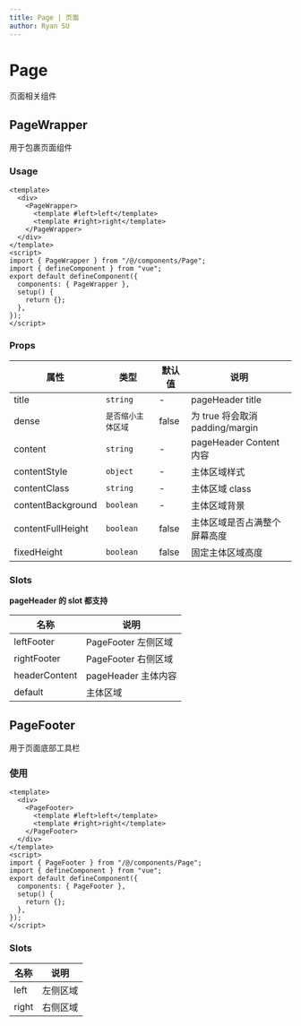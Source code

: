 ```yaml
---
title: Page | 页面
author: Ryan SU
---
```


# Page

页面相关组件

## PageWrapper

用于包裹页面组件

### Usage

```vue
<template>
  <div>
    <PageWrapper>
      <template #left>left</template>
      <template #right>right</template>
    </PageWrapper>
  </div>
</template>
<script>
import { PageWrapper } from "/@/components/Page";
import { defineComponent } from "vue";
export default defineComponent({
  components: { PageWrapper },
  setup() {
    return {};
  },
});
</script>
```

### Props

| 属性              | 类型               | 默认值 | 说明                            |
| ----------------- | ------------------ | ------ | ------------------------------- |
| title             | `string`           | -      | pageHeader title                |
| dense             | `是否缩小主体区域` | false  | 为 true 将会取消 padding/margin |
| content           | `string`           | -      | pageHeader Content 内容         |
| contentStyle      | `object`           | -      | 主体区域样式                    |
| contentClass      | `string`           | -      | 主体区域 class                  |
| contentBackground | `boolean`          | -      | 主体区域背景                    |
| contentFullHeight | `boolean`          | false  | 主体区域是否占满整个屏幕高度    |
| fixedHeight       | `boolean`          | false  | 固定主体区域高度                |

### Slots

**pageHeader 的 slot 都支持**

| 名称          | 说明                |
| ------------- | ------------------- |
| leftFooter    | PageFooter 左侧区域 |
| rightFooter   | PageFooter 右侧区域 |
| headerContent | pageHeader 主体内容 |
| default       | 主体区域            |

## PageFooter

用于页面底部工具栏

### 使用

```vue
<template>
  <div>
    <PageFooter>
      <template #left>left</template>
      <template #right>right</template>
    </PageFooter>
  </div>
</template>
<script>
import { PageFooter } from "/@/components/Page";
import { defineComponent } from "vue";
export default defineComponent({
  components: { PageFooter },
  setup() {
    return {};
  },
});
</script>
```

### Slots

| 名称  | 说明     |
| ----- | -------- |
| left  | 左侧区域 |
| right | 右侧区域 |

